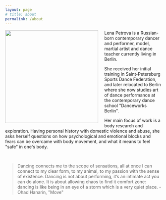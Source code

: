 ```yaml
---
layout: page
# title: about
permalink: /about
---
```

<img src="https://b.radikal.ru/b15/2105/42/57a6527b2e55t.jpg" style="float: left; display: block; width: 300px; padding-right:20px; padding-bottom:10px"/>
<p>
Lena Petrova is a Russian-born contemporary dancer and performer, model, martial artist and dance teacher currently living in Berlin. 
</p>
<p>
She received her initial training in Saint-Petersburg Sports Dance Federation, and later relocated to Berlin where she now studies art of dance performance at the contemporary dance school "Danceworks Berlin".
</p>
<p>
Her main focus of work is a body research and exploration. Having personal history with domestic violence and abuse, she asks herself questions on how psychological and emotional blocks and fears can be overcame with body movement, and what it means to feel "safe" in one's body.
</p>

<br clear="left"/>
<blockquote>
Dancing connects me to the scope of sensations, all at once I can connect to my clear form, to my animal, to my passion with the sense of existence. Dancing is not about performing, it’s an intimate act you can do alone. It is about allowing chaos to find it comfort zone: dancing is like being in an eye of a storm which is a very quiet place. - Ohad Hanarin, "Move"
</blockquote>